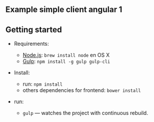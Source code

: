 
## Example simple client angular 1

## Getting started

* Requirements:
    * [Node.js](http://nodejs.org): `brew install node` en OS X
    * [Gulp](http://brunch.io): `npm install -g gulp gulp-cli`

* Install:
    * run: `npm install`
    * others dependencies for frontend: `bower install`

* run:
    * `gulp` — watches the project with continuous rebuild.
